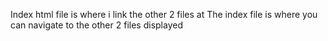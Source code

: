 Index html file is where i link the other 2 files at
The index file is where you can navigate to the other 2 files displayed
